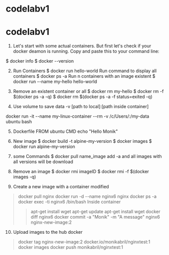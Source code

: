 # codelabv1
# codelabv1
1. Let's start with some actual containers. But first let's check if your docker deamon is running. Copy and paste this to your command line:

$ docker info
$ docker --version

2. Run Containers
$ docker run hello-world
Run command to display all containers
$ docker ps -a
Run n containers with an image existent
$ docker run --name my-hello hello-world

3. Remove an existent container or all
$ docker rm my-hello
$ docker rm -f $(docker ps -a -q)
$ docker rm $(docker ps -a -f status=exited -q)

4. Use volume to save data
-v [path to local]:[path inside container]

docker run -it --name my-linux-container --rm -v /c/Users/:/my-data ubuntu bash

5. Dockerfile
FROM ubuntu
CMD echo "Hello Monik"

6. New image
$ docker build -t alpine-my-version
$ docker images
$ docker run alpine-my-version
7. some Commands
$ docker pull name_image
 add -a and all images with all versions will be download

 8. Remove an image
 $ docker rmi imageID
 $ docker rmi -f $(docker images -q)

 9. Create a new image with a container modified
 > docker pull nginx
 > docker run -d --name nginx6 nginx 
 > docker ps -a
 > docker exec -ti nginx6 /bin/bash
 Inside container
 >> apt-get install wget
 >> apt-get update
 >> apt-get install wget
 > docker diff nginx6
 > docker commit -a "Monik" -m "A message" nginx6 nginx-new-image:2 

10. Upload images to the hub docker
> docker tag nginx-new-image:2 docker.io/monikabril/nginxtest:1
> docker images
> docker push monikabril/nginxtest:1
